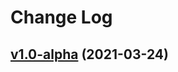 # Change Log

## [v1.0-alpha](https://github.com/thewizardplusplus/go-exercises-backend/tree/v1.0-alpha) (2021-03-24)
